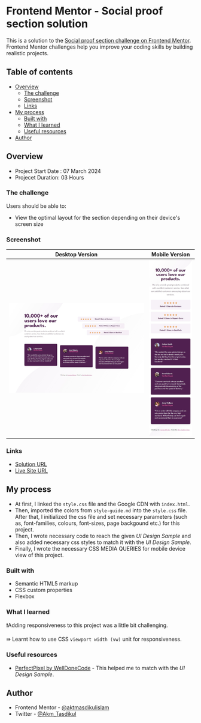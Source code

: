 # Frontend Mentor - Social proof section solution

This is a solution to the [Social proof section challenge on Frontend Mentor](https://www.frontendmentor.io/challenges/social-proof-section-6e0qTv_bA). Frontend Mentor challenges help you improve your coding skills by building realistic projects.

## Table of contents

- [Overview](#overview)
  - [The challenge](#the-challenge)
  - [Screenshot](#screenshot)
  - [Links](#links)
- [My process](#my-process)
  - [Built with](#built-with)
  - [What I learned](#what-i-learned)
  - [Useful resources](#useful-resources)
- [Author](#author)

## Overview

- Project Start Date : 07 March 2024
- Projecet Duration: 03 Hours

### The challenge

Users should be able to:

- View the optimal layout for the section depending on their device's screen size

### Screenshot

| Desktop Version                         | Mobile Version                         |
| --------------------------------------- | -------------------------------------- |
| ![](./screenshots/desktop-version.jpeg) | ![](./screenshots/mobile-version.jpeg) |

### Links

- [Solution URL](https://github.com/akmtasdikulislam/social-proof-section)
- [Live Site URL](https://akmtasdikulislam.github.io/social-proof-section/)

## My process

- At first, I linked the `style.css` file and the Google CDN with `index.html`.
- Then, imported the colors from `style-guide.md` into the `style.css` file. After that, I initialized the css file and set necessary parameters (such as, font-families, colours, font-sizes, page backgound etc.) for this project.
- Then, I wrote necessary code to reach the given _UI Design Sample_ and also added necessary css styles to match it with the _UI Design Sample_.
- Finally, I wrote the necessary CSS MEDIA QUERIES for mobile device view of this project.

### Built with

- Semantic HTML5 markup
- CSS custom properties
- Flexbox

### What I learned

❗Adding responsiveness to this project was a little bit challenging.

⇛ Learnt how to use CSS `viewport width (vw)` unit for responsiveness.

### Useful resources

- [PerfectPixel by WellDoneCode](https://www.welldonecode.com/) - This helped me to match with the _UI Design Sample_.

## Author

- Frontend Mentor - [@aktmasdikulislam](https://www.frontendmentor.io/profile/aktmasdikulislam)
- Twitter - [@Akm_Tasdikul](https://www.twitter.com/Akm_Tasdikul)
